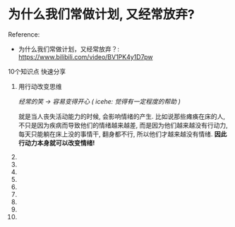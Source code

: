# 为什么我们常做计划, 又经常放弃?

Reference:

- 为什么我们常做计划，又经常放弃？: https://www.bilibili.com/video/BV1PK4y1D7pw

10个知识点 快速分享

1. 用行动改变思维

    _经常的笑 → 容易变得开心 ( icehe: 觉得有一定程度的帮助 )_

    就是当人丧失活动能力的时候, 会影响情绪的产生.
    比如说那些瘫痪在床的人, 不只是因为疾病而导致他们的情绪越来越差,
    而是因为他们越来越没有行动力, 每天只能躺在床上没的事情干, 翻身都不行,
    所以他们才越来越没有情绪. **因此行动力本身就可以改变情绪!**

1.
1.
1.
1.
1.
1.
1.
1.
1.
